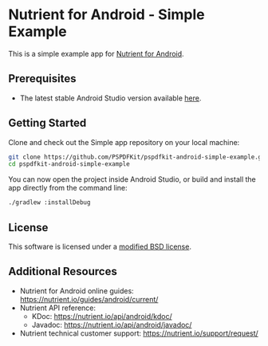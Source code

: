 # Nutrient for Android - Simple Example

This is a simple example app for [Nutrient for Android](https://nutrient.io/pdf-sdk/android/).

## Prerequisites

- The latest stable Android Studio version available [here](https://developer.android.com/studio).

## Getting Started

Clone and check out the Simple app repository on your local machine:

```sh
git clone https://github.com/PSPDFKit/pspdfkit-android-simple-example.git
cd pspdfkit-android-simple-example
```

You can now open the project inside Android Studio, or build and install the app directly from the command line:

```sh
./gradlew :installDebug
```

## License

This software is licensed under a [modified BSD license](LICENSE).

## Additional Resources

* Nutrient for Android online guides: https://nutrient.io/guides/android/current/
* Nutrient API reference:
  * KDoc: https://nutrient.io/api/android/kdoc/
  * Javadoc: https://nutrient.io/api/android/javadoc/
* Nutrient technical customer support: https://nutrient.io/support/request/  

